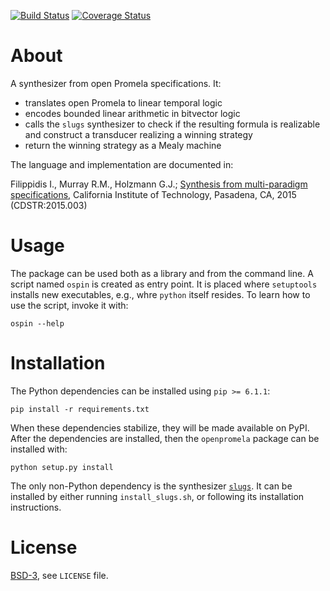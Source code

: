[![Build Status][build_img]][travis]
[![Coverage Status][coverage]][coveralls]


About
=====

A synthesizer from open Promela specifications. It:

- translates open Promela to linear temporal logic
- encodes bounded linear arithmetic in bitvector logic
- calls the `slugs` synthesizer to check if the resulting formula is realizable and construct a transducer realizing a winning strategy
- return the winning strategy as a Mealy machine

The language and implementation are documented in:

Filippidis I., Murray R.M., Holzmann G.J.;
[Synthesis from multi-paradigm specifications](http://resolver.caltech.edu/CaltechCDSTR:2015.003), California Institute of Technology, Pasadena, CA, 2015 (CDSTR:2015.003)


Usage
=====

The package can be used both as a library and from the command line. A script named `ospin` is created as entry point. It is placed where `setuptools` installs new executables, e.g., whre `python` itself resides. To learn how to use the script, invoke it with:

```
ospin --help
```


Installation
============

The Python dependencies can be installed using `pip >= 6.1.1`:

```
pip install -r requirements.txt
```

When these dependencies stabilize, they will be made available on PyPI. After the dependencies are installed, then the `openpromela` package can be installed with:

```
python setup.py install
```

The only non-Python dependency is the synthesizer [`slugs`](https://github.com/LTLMoP/slugs). It can be installed by either running `install_slugs.sh`, or following its installation instructions.


License
=======
[BSD-3](http://opensource.org/licenses/BSD-3-Clause), see `LICENSE` file.


[build_img]: https://travis-ci.org/johnyf/openpromela.svg?branch=master
[travis]: https://travis-ci.org/johnyf/openpromela
[coverage]: https://coveralls.io/repos/johnyf/openpromela/badge.svg?branch=master
[coveralls]: https://coveralls.io/r/johnyf/openpromela?branch=master